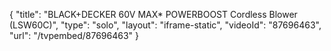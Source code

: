 {
    "title": "BLACK+DECKER 60V MAX* POWERBOOST Cordless Blower (LSW60C)",
    "type": "solo",
    "layout": "iframe-static",
    "videoId": "87696463",
    "url": "\/tvpembed\/87696463"
}